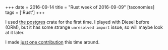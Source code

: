 +++
date = 2016-09-14
title = "Rust week of 2016-09-09"
[taxonomies]
tags = ['Rust']
+++

I used [the postgres] crate for the first time. I played with Diesel
before (ORM), but it has some strange `unresolved import` issue, so will
maybe look at it later.

I made [just one contribution] this time around.

  [the postgres]: https://crates.io/crates/postgres
  [just one contribution]: https://github.com/rust-lang/rust/pull/36480
